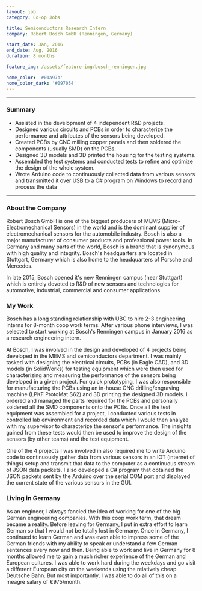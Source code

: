 ```yaml
---
layout: job
category: Co-op Jobs

title: Semiconductors Research Intern
company: Robert Bosch GmbH (Renningen, Germany)

start_date: Jan, 2016
end_date: Aug, 2016
duration: 8 months

feature_img: /assets/feature-img/bosch_renningen.jpg

home_color: '#01a97b'
home_color_dark: '#097054'
---
```


***

### Summary
* Assisted in the development of 4 independent R&D projects. 
* Designed various circuits and PCBs in order to characterize the performance and attributes of the sensors being developed. 
* Created PCBs by CNC milling copper panels and then soldered the components (usually SMD) on the PCBs.
* Designed 3D models and 3D printed the housing for the testing systems. 
* Assembled the test systems and conducted tests to refine and optimize the design of the whole system.
* Wrote Arduino code to continuously collected data from various sensors and transmitted it over USB to a C# program on Windows to record and process the data

***

### About the Company
Robert Bosch GmbH is one of the biggest producers of MEMS (Micro-Electromechanical Sensors) in the world and is the dominant supplier of electromechanical sensors for the automobile industry. Bosch is also a major manufacturer of consumer products and professional power tools. In Germany and many parts of the world, Bosch is a brand that is synonymous with high quality and integrity. Bosch's headquarters are located in Stuttgart, Germany which is also home to the headquarters of Porsche and Mercedes.

In late 2015, Bosch opened it's new Renningen campus (near Stuttgart) which is entirely devoted to R&D of new sensors and technologies for automotive, industrial, commercial and consumer applications. 

### My Work
Bosch has a long standing relationship with UBC to hire 2-3 engineering interns for 8-month coop work terms. After various phone interviews, I was selected to start working at Bosch's Renningen campus in January 2016 as a research engineering intern. 

At Bosch, I was involved in the design and developed of 4 projects being developed in the MEMS and semiconductors department. I was mainly tasked with designing the electrical circuits, PCBs (in Eagle CAD), and 3D models (in SolidWorks) for testing equipment which were then used for characterizing and measuring the performance of the sensors being developed in a given project. For quick prototyping, I was also responsible for manufacturing the PCBs using an in-house CNC drilling/engraving machine (LPKF ProtoMat S62) and 3D printing the designed 3D models. I ordered and managed the parts required for the PCBs and personally soldered all the SMD components onto the PCBs. Once all the test equipment was assembled for a project, I conducted various tests in controlled lab environment and recorded data which I would then analyze with my supervisor to characterize the sensor's performance. The insights gained from these tests would then be used to improve the design of the sensors (by other teams) and the test equipment.

One of the 4 projects I was involved in also required me to write Arduino code to continuously gather data from various sensors in an IOT (internet of things) setup and transmit that data to the computer as a continuous stream of JSON data packets. I also developed a C# program that obtained the JSON packets sent by the Arduino over the serial COM port and displayed the current state of the various sensors in the GUI.

### Living in Germany
As an engineer, I always fancied the idea of working for one of the big German engineering companies. With this coop work term, that dream became a reality. Before leaving for Germany, I put in extra effort to learn German so that I would not be totally lost in Germany. Once in Germany, I continued to learn German and was even able to impress some of the German friends with my ability to speak or understand a few German sentences every now and then. Being able to work and live in Germany for 8 months allowed me to gain a much richer experience of the German and European cultures. I was able to work hard during the weekdays and go visit a different European city on the weekends using the relatively cheap Deutsche Bahn. But most importantly, I was able to do all of this on a meagre salary of €975/month.